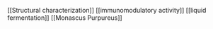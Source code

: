[[Structural characterization]]
[[immunomodulatory activity]]
[[liquid fermentation]]
[[Monascus Purpureus]]
